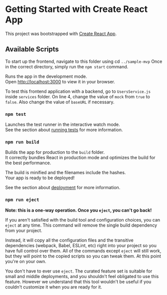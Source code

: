 # Getting Started with Create React App

This project was bootstrapped with [Create React App](https://github.com/facebook/create-react-app).

## Available Scripts

To start up the frontend, navigate to this folder using cd `../sample-mvp`
Once in the correct directory, simply run the `npm start` command.

Runs the app in the development mode.\
Open [http://localhost:3000](http://localhost:3000) to view it in your browser.

To test this frontend application with a backend, go to `UsersService.js` inside `services` folder.
On line 4, change the value of `mock` from `true` to `false`.
Also change the value of `baseURL` if necessary.

### `npm test`

Launches the test runner in the interactive watch mode.\
See the section about [running tests](https://facebook.github.io/create-react-app/docs/running-tests) for more information.

### `npm run build`

Builds the app for production to the `build` folder.\
It correctly bundles React in production mode and optimizes the build for the best performance.

The build is minified and the filenames include the hashes.\
Your app is ready to be deployed!

See the section about [deployment](https://facebook.github.io/create-react-app/docs/deployment) for more information.

### `npm run eject`

**Note: this is a one-way operation. Once you `eject`, you can't go back!**

If you aren't satisfied with the build tool and configuration choices, you can `eject` at any time. This command will remove the single build dependency from your project.

Instead, it will copy all the configuration files and the transitive dependencies (webpack, Babel, ESLint, etc) right into your project so you have full control over them. All of the commands except `eject` will still work, but they will point to the copied scripts so you can tweak them. At this point you're on your own.

You don't have to ever use `eject`. The curated feature set is suitable for small and middle deployments, and you shouldn't feel obligated to use this feature. However we understand that this tool wouldn't be useful if you couldn't customize it when you are ready for it.
